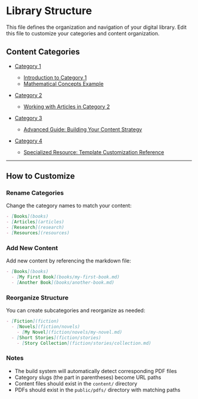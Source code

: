 # Library Structure

This file defines the organization and navigation of your digital library.
Edit this file to customize your categories and content organization.

## Content Categories

- [Category 1](category1)
  - [Introduction to Category 1](category1/introduction-to-category1.md)
  - [Mathematical Concepts Example](category1/mathematics-example.md)

- [Category 2](category2)
  - [Working with Articles in Category 2](category2/working-with-articles.md)

- [Category 3](category3)
  - [Advanced Guide: Building Your Content Strategy](category3/advanced-guide-example.md)

- [Category 4](category4)
  - [Specialized Resource: Template Customization Reference](category4/specialized-resource.md)

---

## How to Customize

### Rename Categories
Change the category names to match your content:
```markdown
- [Books](books)
- [Articles](articles)
- [Research](research)
- [Resources](resources)
```

### Add New Content
Add new content by referencing the markdown file:
```markdown
- [Books](books)
  - [My First Book](books/my-first-book.md)
  - [Another Book](books/another-book.md)
```

### Reorganize Structure
You can create subcategories and reorganize as needed:
```markdown
- [Fiction](fiction)
  - [Novels](fiction/novels)
    - [My Novel](fiction/novels/my-novel.md)
  - [Short Stories](fiction/stories)
    - [Story Collection](fiction/stories/collection.md)
```

### Notes
- The build system will automatically detect corresponding PDF files
- Category slugs (the part in parentheses) become URL paths
- Content files should exist in the `content/` directory
- PDFs should exist in the `public/pdfs/` directory with matching paths

